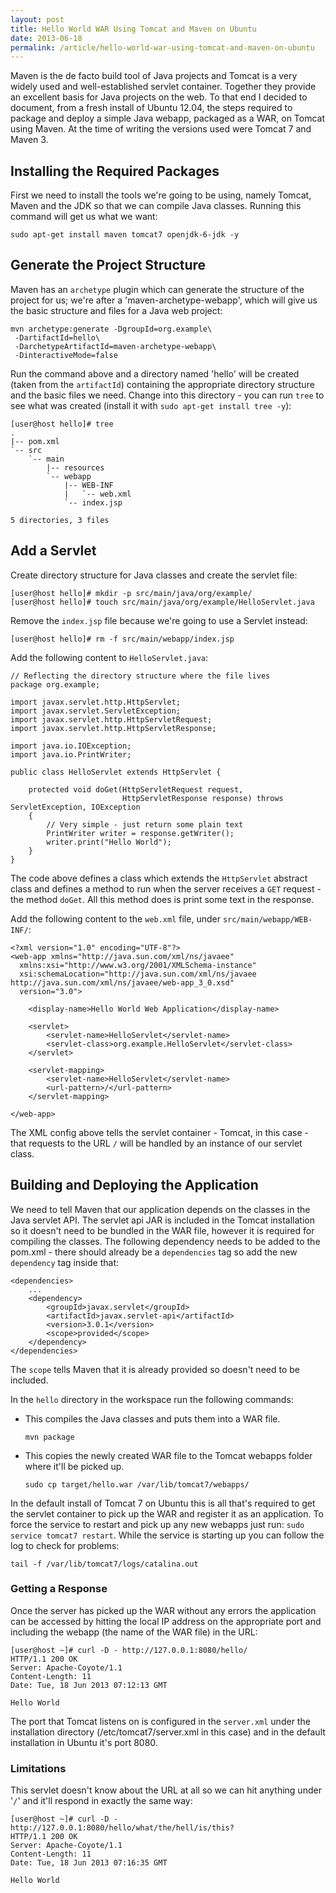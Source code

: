 ```yaml
---
layout: post
title: Hello World WAR Using Tomcat and Maven on Ubuntu
date: 2013-06-18
permalink: /article/hello-world-war-using-tomcat-and-maven-on-ubuntu
---
```


Maven is the de facto build tool of Java projects and Tomcat is a very widely used and well-established servlet container. Together they provide an excellent basis for Java projects on the web. To that end I decided to document, from a fresh install of Ubuntu 12.04, the steps required to package and deploy a simple Java webapp, packaged as a WAR, on Tomcat using Maven. At the time of writing the versions used were Tomcat 7 and Maven 3.

## Installing the Required Packages

First we need to install the tools we're going to be using, namely Tomcat, Maven and the JDK so that we can compile Java classes. Running this command will get us what we want:

    sudo apt-get install maven tomcat7 openjdk-6-jdk -y

## Generate the Project Structure

Maven has an ```archetype``` plugin which can generate the structure of the project for us; we're after a 'maven-archetype-webapp', which will give us the basic structure and files for a Java web project:

    mvn archetype:generate -DgroupId=org.example\
     -DartifactId=hello\
     -DarchetypeArtifactId=maven-archetype-webapp\
     -DinteractiveMode=false

Run the command above and a directory named 'hello' will be created (taken from the ```artifactId```) containing the appropriate directory structure and the basic files we need. Change into this directory - you can run ```tree``` to see what was created (install it with ```sudo apt-get install tree -y```):

    [user@host hello]# tree
    .
    |-- pom.xml
    `-- src
        `-- main
            |-- resources
            `-- webapp
                |-- WEB-INF
                |   `-- web.xml
                `-- index.jsp

    5 directories, 3 files

## Add a Servlet

Create directory structure for Java classes and create the servlet file:

    [user@host hello]# mkdir -p src/main/java/org/example/
    [user@host hello]# touch src/main/java/org/example/HelloServlet.java

Remove the ```index.jsp``` file because we're going to use a Servlet instead:

    [user@host hello]# rm -f src/main/webapp/index.jsp

Add the following content to ```HelloServlet.java```:

    // Reflecting the directory structure where the file lives
    package org.example;

    import javax.servlet.http.HttpServlet;
    import javax.servlet.ServletException;
    import javax.servlet.http.HttpServletRequest;
    import javax.servlet.http.HttpServletResponse;

    import java.io.IOException;
    import java.io.PrintWriter;

    public class HelloServlet extends HttpServlet {

        protected void doGet(HttpServletRequest request,
                             HttpServletResponse response) throws ServletException, IOException
        {
            // Very simple - just return some plain text
            PrintWriter writer = response.getWriter();
            writer.print("Hello World");
        }
    }

The code above defines a class which extends the ```HttpServlet``` abstract class and defines a method to run when the server receives a ```GET``` request - the method ```doGet```. All this method does is print some text in the response.

Add the following content to the ```web.xml``` file, under ```src/main/webapp/WEB-INF/```:

    <?xml version="1.0" encoding="UTF-8"?>
    <web-app xmlns="http://java.sun.com/xml/ns/javaee"
      xmlns:xsi="http://www.w3.org/2001/XMLSchema-instance"
      xsi:schemaLocation="http://java.sun.com/xml/ns/javaee http://java.sun.com/xml/ns/javaee/web-app_3_0.xsd"
      version="3.0"> 

        <display-name>Hello World Web Application</display-name>

        <servlet>
            <servlet-name>HelloServlet</servlet-name>
            <servlet-class>org.example.HelloServlet</servlet-class>
        </servlet>

        <servlet-mapping>
            <servlet-name>HelloServlet</servlet-name>
            <url-pattern>/</url-pattern>
        </servlet-mapping>

    </web-app>

The XML config above tells the servlet container - Tomcat, in this case - that requests to the URL ```/``` will be handled by an instance of our servlet class.

## Building and Deploying the Application

We need to tell Maven that our application depends on the classes in the Java servlet API. The servlet api JAR is included in the Tomcat installation so it doesn't need to be bundled in the WAR file, however it is required for compiling the classes. The following dependency needs to be added to the pom.xml - there should already be a ```dependencies``` tag so add the new ```dependency``` tag inside that:

    <dependencies>
        ...
        <dependency>
            <groupId>javax.servlet</groupId>
            <artifactId>javax.servlet-api</artifactId>
            <version>3.0.1</version>
            <scope>provided</scope>
        </dependency>
    </dependencies>

The ```scope``` tells Maven that it is already provided so doesn't need to be included.

In the ```hello``` directory in the workspace run the following commands:

 - This compiles the Java classes and puts them into a WAR file.

    ```mvn package```

 - This copies the newly created WAR file to the Tomcat webapps folder where it'll be picked up.

    ```sudo cp target/hello.war /var/lib/tomcat7/webapps/```

In the default install of Tomcat 7 on Ubuntu this is all that's required to get the servlet container to pick up the WAR and register it as an application. To force the service to restart and pick up any new webapps just run: ```sudo service tomcat7 restart```. While the service is starting up you can follow the log to check for problems:

    tail -f /var/lib/tomcat7/logs/catalina.out

### Getting a Response

Once the server has picked up the WAR without any errors the application can be accessed by hitting the local IP address on the appropriate port and including the webapp (the name of the WAR file) in the URL:

    [user@host ~]# curl -D - http://127.0.0.1:8080/hello/
    HTTP/1.1 200 OK
    Server: Apache-Coyote/1.1
    Content-Length: 11
    Date: Tue, 18 Jun 2013 07:12:13 GMT

    Hello World

The port that Tomcat listens on is configured in the ```server.xml``` under the installation directory (/etc/tomcat7/server.xml in this case) and in the default installation in Ubuntu it's port 8080.

### Limitations

This servlet doesn't know about the URL at all so we can hit anything under '```/```' and it'll respond in exactly the same way:

    [user@host ~]# curl -D - http://127.0.0.1:8080/hello/what/the/hell/is/this?
    HTTP/1.1 200 OK
    Server: Apache-Coyote/1.1
    Content-Length: 11
    Date: Tue, 18 Jun 2013 07:16:35 GMT

    Hello World
